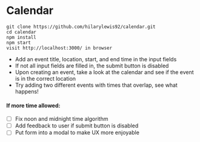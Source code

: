 # Calendar

```
git clone https://github.com/hilarylewis92/calendar.git
cd calendar
npm install 
npm start 
visit http://localhost:3000/ in browser
```

* Add an event title, location, start, and end time in the input fields
* If not all input fields are filled in, the submit button is disabled
* Upon creating an event, take a look at the calendar and see if the event is in the correct location
* Try adding two different events with times that overlap, see what happens! 

#### If more time allowed: 
- [ ] Fix noon and midnight time algorithm 
- [ ] Add feedback to user if submit button is disabled
- [ ] Put form into a modal to make UX more enjoyable
